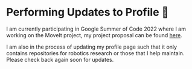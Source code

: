 # Performing Updates to Profile 🔧
I am currently participating in Google Summer of Code 2022 where I am working on the MoveIt project, my project proposal can be found [here](https://summerofcode.withgoogle.com/programs/2022/projects/AICLMf2p). 

I am also in the process of updating my profile page such that it only contains repositories for robotics research or those that I help maintain. Please check back again soon for updates.
